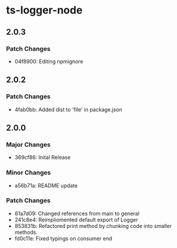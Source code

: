 # ts-logger-node

## 2.0.3

### Patch Changes

- 04f8900: Editing npmignore

## 2.0.2

### Patch Changes

- 4fab0bb: Added dist to 'file' in package.json

## 2.0.0

### Major Changes

- 369cf86: Inital Release

### Minor Changes

- a56b71a: README update

### Patch Changes

- 61a7d09: Changed references from main to general
- 241c8e4: Reimpliomented default export of Logger
- 853831b: Refactored print method by chunking code into smaller methods.
- fd0c11e: Fixed typings on consumer end
